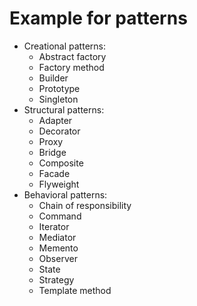 # Example for patterns
- Creational patterns:
  - Abstract factory
  - Factory method
  - Builder
  - Prototype
  - Singleton
- Structural patterns:
  - Adapter
  - Decorator
  - Proxy
  - Bridge
  - Composite
  - Facade
  - Flyweight
- Behavioral patterns:
  - Chain of responsibility
  - Command
  - Iterator
  - Mediator
  - Memento
  - Observer
  - State
  - Strategy
  - Template method
